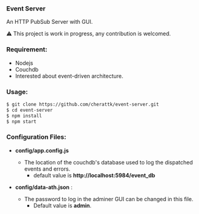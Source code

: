 ### Event Server
An HTTP PubSub Server with GUI.

:warning: This project is work in progress, any contribution is welcomed.

### Requirement:
  - Nodejs
  - Couchdb
  - Interested about event-driven architecture.
  
### Usage:
```bash
$ git clone https://github.com/cherattk/event-server.git
$ cd event-server
$ npm install
$ npm start
```
  
### Configuration Files:
- **config/app.config.js**
  - The location of the couchdb's database used to log the dispatched events and errors. 
      - default value is **http://localhost:5984/event_db**
      
- **config/data-ath.json** : 
  - The password to log in the adminer GUI can be changed in this file. 
    - Default value is **admin**.
